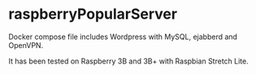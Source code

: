 # raspberryPopularServer

Docker compose file includes Wordpress with MySQL, ejabberd and OpenVPN.

It has been tested on Raspberry 3B and 3B+ with Raspbian Stretch Lite.
